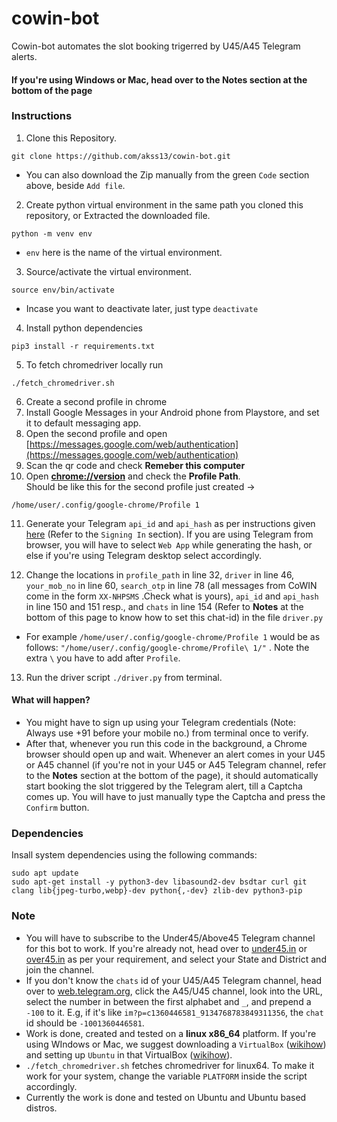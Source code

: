# cowin-bot
Cowin-bot automates the slot booking trigerred by U45/A45 Telegram alerts.

#### If you're using Windows or Mac, head over to the Notes section at the bottom of the page


### Instructions
1. Clone this Repository. 
```
git clone https://github.com/akss13/cowin-bot.git
```
+ You can also download the Zip manually from the green ```Code``` section above, beside ```Add file```.


2. Create python virtual environment in the same path you cloned this repository, or Extracted the downloaded file.
```
python -m venv env 
```
+ ```env``` here is the name of the virtual environment.


3.  Source/activate the virtual environment.
```
source env/bin/activate
```
+ Incase you want to deactivate later, just type ```deactivate```

4. Install python dependencies
```
pip3 install -r requirements.txt
```
5. To fetch chromedriver locally run
```
./fetch_chromedriver.sh
```
6. Create a second profile in chrome
7. Install Google Messages in your Android phone from Playstore, and set it to default messaging app.
8. Open the second profile and open [https://messages.google.com/web/authentication](https://messages.google.com/web/authentication)
9. Scan the qr code and check <b>Remeber this computer</b>
10. Open <b>[chrome://version](chrome://version/)</b> and check the <b>Profile Path</b>.<br>
Should be like this for the second profile just created -> 
```
/home/user/.config/google-chrome/Profile 1
```

11. Generate your Telegram ```api_id``` and ```api_hash``` as per instructions given [here](https://docs.telethon.dev/en/latest/basic/signing-in.html) (Refer to the ```Signing In``` section). If you are using Telegram from browser, you will have to select ```Web App``` while generating the hash, or else if you're using Telegram desktop select accordingly.

12. Change the locations in ```profile_path``` in line 32, ```driver``` in line 46, ```your_mob_no``` in line 60, ```search_otp``` in line 78 (all messages from CoWIN come in the form ```XX-NHPSMS``` .Check what is yours),  ```api_id``` and ```api_hash``` in line 150 and 151 resp., and ```chats``` in line 154 (Refer to **Notes** at the bottom of this page to know how to set this chat-id) in the file  ```driver.py```
+ For example ```/home/user/.config/google-chrome/Profile 1``` would be as follows: ```"/home/user/.config/google-chrome/Profile\ 1/"``` . Note the extra ```\``` you have to add after ```Profile```.

13. Run the driver script ```./driver.py``` from terminal.


#### What will happen?
+ You might have to sign up using your Telegram credentials (Note: Always use +91 before your mobile no.) from terminal once to verify.
+ After that, whenever you run this code in the background, a Chrome browser should open up and wait. Whenever an alert comes in your U45 or A45 channel (if you're not in your U45 or A45 Telegram channel, refer to the **Notes** section at the bottom of the page), it should automatically start booking the slot triggered by the Telegram alert, till a Captcha comes up. You will have to just manually type the Captcha and press the ```Confirm``` button.

### Dependencies
Insall system dependencies using the following commands:  
```
sudo apt update
sudo apt-get install -y python3-dev libasound2-dev bsdtar curl git clang lib{jpeg-turbo,webp}-dev python{,-dev} zlib-dev python3-pip 
```


### Note 
+ You will have to subscribe to the Under45/Above45 Telegram channel for this bot to work. If you're already not, head over to [under45.in](https://under45.in/) or [over45.in](https://above45.in/) as per your requirement, and select your State and District and join the channel.
+ If you don't know the ```chats``` id of your U45/A45 Telegram channel, head over to [web.telegram.org](web.telegram.org), click the A45/U45 channel, look into the URL, select the number in between the first alphabet and ```_```, and prepend a ```-100``` to it. E.g, if it's like ```im?p=c1360446581_9134768783849311356```, the ```chat``` id should be ```-1001360446581```.
+ Work is done, created and tested on a <b>linux x86_64</b> platform. If you're using WIndows or Mac, we suggest downloading a ```VirtualBox``` ([wikihow](https://www.wikihow.com/Install-VirtualBox)) and setting up ```Ubuntu``` in that VirtualBox ([wikihow](https://www.wikihow.com/Install-Ubuntu-on-VirtualBox)).
+ ```./fetch_chromedriver.sh``` fetches chromedriver for linux64. To make it work for your system, change the variable ```PLATFORM``` inside the script accordingly.
+ Currently the work is done and tested on Ubuntu and Ubuntu based distros.